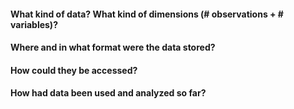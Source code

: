 #### What kind of data? What kind of dimensions (# observations + # variables)? 
#### Where and in what format were the data stored?
#### How could they be accessed?
#### How had data been used and analyzed so far?
